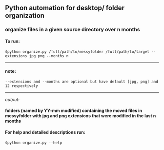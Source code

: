 ## Python automation for desktop/ folder organization

### organize files in a given source directory over n months 

#### To run:
```$python organize.py /full/path/to/messyfolder /full/path/to/target --extensions jpg png --months n```

---

#### note: 

```--extensions and --months are optional but have default [jpg, png] and 12 respectively```


---

*output:*
#### folders (named by YY-mm modified) containing the moved files in messyfolder with jpg and png extensions that were modified in the last n months
#### For help and detailed descriptions run:
```$python organize.py --help```